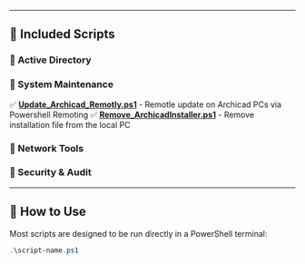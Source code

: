 
---

## 🥷 Included Scripts

### 🔹 Active Directory

### 🔹 System Maintenance

✅ [**Update_Archicad_Remotly.ps1**](https://github.com/TechAsen/powershell-script/blob/main/Update_Archicad_Remotly.ps1) - Remotle update on Archicad PCs via Powershell Remoting
✅ [**Remove_ArchicadInstaller.ps1**](https://github.com/TechAsen/powershell-script/blob/main/Remove_ArchicadInstaller.ps1) - Remove installation file from the local PC

### 🔹 Network Tools

### 🔹 Security & Audit

---

## 🚀 How to Use

Most scripts are designed to be run directly in a PowerShell terminal:

```powershell
.\script-name.ps1
